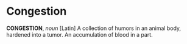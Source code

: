 # Congestion

**CONGESTION**, _noun_ \[Latin\] A collection of humors in an animal body, hardened into a tumor. An accumulation of blood in a part.
